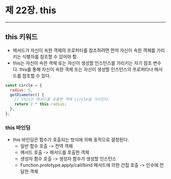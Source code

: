 # 제 22장. this

---

## this 키워드

- 메서드가 자신이 속한 객체의 프로퍼티를 참조하려면 먼저 자신이 속한 객체를 가리키는 식별자를 참조할 수 있어야 함.
- this는 자신이 속한 객체 또는 자신이 생성할 인스턴스를 가리키는 자기 참조 변수다. this를 통해 자신이 속한 객체 또는 자신이 생성할 인스턴스의 프로퍼티나 메서드를 참조할 수 있다.

```javascript
const circle = {
  radius: 5,
  getDiameter() {
    // this는 메서드를 호출한 객체 circle을 가리킨다.
    return 2 * this.radius;
  },
};
```

### this 바인딩

- this 바인딩은 함수가 호출되는 방식에 의해 동적으로 결정된다.
  - 일반 함수 호출 -> 전역 객체
  - 메서드 호출 -> 메서드를 호출한 객체
  - 생성자 함수 호출 -> 생성자 함수가 생성할 인스턴스
  - Function.prototype.apply/call/bind 메서드에 의한 간접 호출 -> 인수에 전달한 객체
